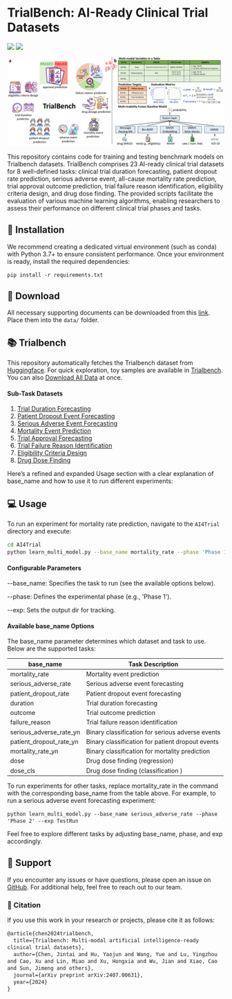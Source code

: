# TrialBench: AI-Ready Clinical Trial Datasets

<a href='https://huyjj.github.io/Trialbench/'><img src='https://img.shields.io/badge/Project-Page-Green'></a>  <a href='https://arxiv.org/pdf/2407.00631'><img src='https://img.shields.io/badge/Paper-Arxiv-red'></a> 


<p align="center"><img src="./trial.pdf" alt="logo" width="810px" /></p>

This repository contains code for training and testing benchmark models on Trialbench datasets. TrialBench comprises 23 AI-ready clinical trial datasets for 8 well-defined tasks: clinical trial duration forecasting, patient dropout rate prediction, serious adverse event, all-cause mortality rate prediction, trial approval outcome prediction, trial failure reason identification, eligibility criteria design, and drug dose finding. The provided scripts facilitate the evaluation of various machine learning algorithms, enabling researchers to assess their performance on different clinical trial phases and tasks. 



## 🚀 Installation 
We recommend creating a dedicated virtual environment (such as conda) with Python 3.7+ to ensure consistent performance. Once your environment is ready, install the required dependencies:
```
pip install -r requirements.txt
```

## 🔩 Download
All necessary supporting documents can be downloaded from this [link](https://drive.google.com/drive/folders/1fp350IUj284EnTHVgSWtq9qIq0Mlbjg9?usp=sharing). Place them into the `data/` folder.

## 📚 Trialbench
This repository automatically fetches the Trialbench dataset from [Huggingface](https://huggingface.co/datasets/ML2Healthcare/ClinicalTrialDataset). For quick exploration, toy samples are available in [Trialbench](https://github.com/ML2Health/ML2ClinicalTrials/tree/main/Trialbench). You can also [Download All Data](https://zenodo.org/records/14975339/files/all_task.zip?download=1) at once.

#### Sub-Task Datasets

1. [Trial Duration Forecasting](https://zenodo.org/records/14975339/files/trial-duration-forecasting.zip?download=1)
2. [Patient Dropout Event Forecasting](https://zenodo.org/records/14975339/files/patient-dropout-event-forecasting.zip?download=1)
3. [Serious Adverse Event Forecasting](https://zenodo.org/records/14975339/files/serious-adverse-event-forecasting.zip?download=1)
4. [Mortality Event Prediction](https://zenodo.org/records/14975339/files/mortality-event-prediction.zip?download=1)
5. [Trial Approval Forecasting](https://zenodo.org/records/14975339/files/trial-approval-forecasting.zip?download=1)
6. [Trial Failure Reason Identification](https://zenodo.org/records/14975339/files/trial-failure-reason-identification.zip?download=1)
7. [Eligibility Criteria Design](https://zenodo.org/records/14975339/files/eligibility-criteria-design.zip?download=1)
8. [Drug Dose Finding](https://zenodo.org/records/14975339/files/drug-dose-prediction.zip?download=1)

Here’s a refined and expanded Usage section with a clear explanation of base_name and how to use it to run different experiments:

## 💻 Usage

To run an experiment for mortality rate prediction, navigate to the `AI4Trial` directory and execute:

```bash
cd AI4Trial
python learn_multi_model.py --base_name mortality_rate --phase 'Phase 1' --exp Temp
```
#### Configurable Parameters
--base_name: Specifies the task to run (see the available options below).

--phase: Defines the experimental phase (e.g., 'Phase 1').

--exp: Sets the output dir for tracking.


#### Available base_name Options

The base_name parameter determines which dataset and task to use. Below are the supported tasks:

| base_name                  | Task Description                                      |
|----------------------------|-------------------------------------------------------|
| mortality_rate             | Mortality event prediction                            |
| serious_adverse_rate       | Serious adverse event forecasting                     |
| patient_dropout_rate       | Patient dropout event forecasting                     |
| duration                   | Trial duration forecasting                            |
| outcome                    | Trial outcome prediction                              |
| failure_reason             | Trial failure reason identification                   |
| serious_adverse_rate_yn    | Binary classification for serious adverse events      |
| patient_dropout_rate_yn    | Binary classification for patient dropout events      |
| mortality_rate_yn          | Binary classification for mortality prediction        |
| dose                       | Drug dose finding (regression)                        |
| dose_cls                   | Drug dose finding (classification )                   |

To run experiments for other tasks, replace mortality_rate in the command with the corresponding base_name from the table above. For example, to run a serious adverse event forecasting experiment:

```
python learn_multi_model.py --base_name serious_adverse_rate --phase 'Phase 2' --exp TestRun
```

Feel free to explore different tasks by adjusting base_name, phase, and exp accordingly.

## 💼 Support

If you encounter any issues or have questions, please open an issue on [GitHub](https://github.com/ML2Health/ML2ClinicalTrials/issues). For additional help, feel free to reach out to our team.


### 📢 Citation

If you use this work in your research or projects, please cite it as follows:

```
@article{chen2024trialbench,
  title={Trialbench: Multi-modal artificial intelligence-ready clinical trial datasets},
  author={Chen, Jintai and Hu, Yaojun and Wang, Yue and Lu, Yingzhou and Cao, Xu and Lin, Miao and Xu, Hongxia and Wu, Jian and Xiao, Cao and Sun, Jimeng and others},
  journal={arXiv preprint arXiv:2407.00631},
  year={2024}
}
```

